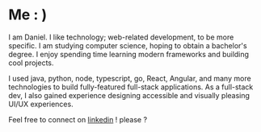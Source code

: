 # Me : )

I am Daniel. I like technology; web-related development, to be more specific. I am studying computer science, hoping to obtain a bachelor's degree. I enjoy spending time learning modern frameworks and building cool projects.

I used java, python, node, typescript, go, React, Angular, and many more technologies to build fully-featured full-stack applications. As a full-stack dev, I also gained experience designing accessible and visually pleasing UI/UX experiences.

Feel free to connect on [linkedin](https://www.linkedin.com/in/komlankodoh) ! please ?
